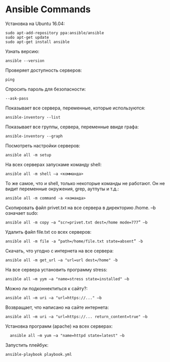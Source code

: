 # Ansible Commands

Установка на Ubuntu 16.04:
```
sudo apt-add-repository ppa:ansible/ansible 
sudo apt-get update 
sudo apt-get install ansible 
```

Узнать версию:
```
ansible --version 
```

Проверяет доступность серверов:  
```  
ping
```
 
Спросить пароль для безопасности:  
```
--ask-pass 
```

Показывает все сервера, переменные, которые используются:
```
ansible-inventory --list
```

Показывает все группы, сервера, переменные ввиде графа:
```
ansible-inventory --graph
```

Посмотреть настройки серверов:
```
ansible all -m setup
```

На всех серверах запускаме команду shell:
```
ansible all -m shell –a <комманда> 
```

То же самое, что и shell, только некоторые команды не работают. Он не видит переменные окружения, grep, аутпуты и т.д.:
```  
ansible all -m command -a <команда> 
```

Скопировать файл privet.txt на все сервера в директорию /home. –b означает sudo:
```
ansible all -m copy –a “scr=privet.txt dest=/home mode=777” –b
```

Удалить файл file.txt со всех серверов:
```
ansible all -m file -a “path=/home/file.txt state=absent” -b
```

Скачать, что угодно с интернета на все сервера:
```
ansible all -m get_url –a "url=url dest=/home" -b
```

На все сервера установить программу stress:
```
ansible all –m yym –a "name=stress state=installed" –b
```

Можно ли подконнектиться к сайту?:
```
ansible all –m uri –a "url=https://..." –b
```

Возвращает, что написано на сайте интернета:
```
ansible all –m uri –a "url=https://... return_content=true" –b
```

Установка программ (apache) на всех серверах:
```
  ansible all –m yum –a "name=httpd state=latest" –b
```

Запустить плейбук:
```
ansible-playbook playbook.yml
```


